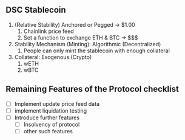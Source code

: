 
## DSC Stablecoin
1. (Relative Stability) Anchored or Pegged -> $1.00
   1. Chainlink price feed
   2. Set a function to exchange ETH & BTC -> $$$
2. Stability Mechanism (Minting): Algorithmic (Decentralized)
   1. People can only mint the stablecoin with enough collateral
3. Collateral: Exogenous (Crypto)
   1. wETH
   2. wBTC



## Remaining  Features of the Protocol checklist

- [ ] Implement update price feed data
- [ ] implement liquidation testing 
- [ ] Introduce further features 
  - [ ] Insolvency of protocol
  - [ ] other such features